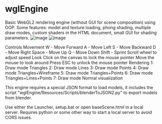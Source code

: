 # wglEngine
Basic WebGL2 rendering engine (without GUI for scene composition) using OOP.
Some features: model and texture loading, phong shading, multiple draw modes, custom shaders in the HTML document, small GUI for shading parameters.
![image](https://github.com/user-attachments/assets/1cec292d-d822-4729-8ee3-a4e20a776469)
![image](https://github.com/user-attachments/assets/bec4a0c9-ac32-4f2e-af0d-31e00e103371)

Controls
    Movement
      W - Move Forward
      A - Move Left
      S - Move Backward
      D - Move Right
      Space - Move Up
      Q - Move Down
      Shift - Sprint
      Scroll wheel to adjust speed
    Look
      Click on the canvas to lock the mouse pointer
      Move the mouse to look around
      Press ESC to unlock the mouse pointer
    Rendering
      1: Draw mode Triangles
      2: Draw mode Lines
      3: Draw mode Points
      4: Draw mode Triangles+Wireframe
      5: Draw mode Triangles+Points
      6: Draw mode Triangles+Lines+Points
      7: Draw mode Normal visualization

This engine requires a special JSON format to load models, it includes the script "wglEngine/Resources/Scripts/blenderToJSON2.py" to export models from blender.

Use either the Launcher, setup.bat or open baseScene.html in a local server.
Requires python or some other way to start a local server to avoid CORS issues.
